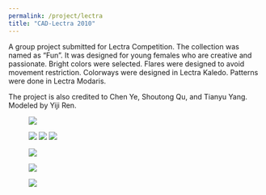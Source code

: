 ```yaml
---
permalink: /project/lectra
title: "CAD-Lectra 2010"
---
```

A group project submitted for Lectra Competition. The collection was named as “Fun”. It was designed for young females who are creative and passionate. Bright colors were selected. Flares were designed to avoid movement restriction. Colorways were designed in Lectra Kaledo. Patterns were done in Lectra Modaris.   

The project is also credited to Chen Ye, Shoutong Qu, and Tianyu Yang. Modeled by Yiji Ren.    
<figure>
  <a href="https://sxia2.github.io/projects_data/cad-lectra/trend.jpg"><img src="https://sxia2.github.io/projects_data/cad-lectra/trend.jpg"></a>
</figure>
<figure class="thrid">
  <a href="https://sxia2.github.io/projects_data/cad-lectra/colorway-1.jpg"><img src="https://sxia2.github.io/projects_data/cad-lectra/colorway-1.jpg"></a>
  <a href="https://sxia2.github.io/projects_data/cad-lectra/colorway-2.jpg"><img src="https://sxia2.github.io/projects_data/cad-lectra/colorway-2.jpg"></a>
  <a href="https://sxia2.github.io/projects_data/cad-lectra/colorway-3.jpg"><img src="https://sxia2.github.io/projects_data/cad-lectra/colorway-3.jpg"></a>
</figure>
<figure>
  <a href="https://sxia2.github.io/projects_data/cad-lectra/pattern.jpg"><img src="https://sxia2.github.io/projects_data/cad-lectra/pattern.jpg"></a>
</figure>
<figure>
  <a href="https://sxia2.github.io/projects_data/cad-lectra/spec.jpg"><img src="https://sxia2.github.io/projects_data/cad-lectra/spec.jpg"></a>
</figure>
<figure>
  <a href="https://sxia2.github.io/projects_data/cad-lectra/final.jpg"><img src="https://sxia2.github.io/projects_data/cad-lectra/final.jpg"></a>
</figure>